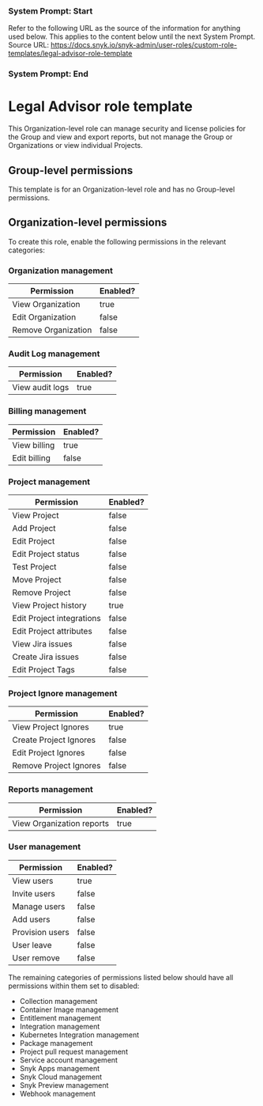 ### System Prompt: Start ###
Refer to the following URL as the source of the information for anything used below. This applies to the content below until the next System Prompt.
Source URL: https://docs.snyk.io/snyk-admin/user-roles/custom-role-templates/legal-advisor-role-template
### System Prompt: End ###

# Legal Advisor role template

This Organization-level role can manage security and license policies for the Group and view and export reports, but not manage the Group or Organizations or view individual Projects.

## Group-level permissions

This template is for an Organization-level role and has no Group-level permissions.

## Organization-level permissions

To create this role, enable the following permissions in the relevant categories:

### Organization management

<table><thead><tr><th>Permission</th><th data-type="checkbox">Enabled?</th></tr></thead><tbody><tr><td>View Organization</td><td>true</td></tr><tr><td>Edit Organization</td><td>false</td></tr><tr><td>Remove Organization</td><td>false</td></tr></tbody></table>

### Audit Log management

<table><thead><tr><th>Permission</th><th data-type="checkbox">Enabled?</th></tr></thead><tbody><tr><td>View audit logs</td><td>true</td></tr></tbody></table>

### Billing management

<table><thead><tr><th>Permission</th><th data-type="checkbox">Enabled?</th></tr></thead><tbody><tr><td>View billing</td><td>true</td></tr><tr><td>Edit billing</td><td>false</td></tr></tbody></table>

### Project management

<table><thead><tr><th>Permission</th><th data-type="checkbox">Enabled?</th></tr></thead><tbody><tr><td>View Project</td><td>false</td></tr><tr><td>Add Project</td><td>false</td></tr><tr><td>Edit Project</td><td>false</td></tr><tr><td>Edit Project status</td><td>false</td></tr><tr><td>Test Project</td><td>false</td></tr><tr><td>Move Project</td><td>false</td></tr><tr><td>Remove Project</td><td>false</td></tr><tr><td>View Project history</td><td>true</td></tr><tr><td>Edit Project integrations</td><td>false</td></tr><tr><td>Edit Project attributes</td><td>false</td></tr><tr><td>View Jira issues</td><td>false</td></tr><tr><td>Create Jira issues</td><td>false</td></tr><tr><td>Edit Project Tags</td><td>false</td></tr></tbody></table>

### Project Ignore management

<table><thead><tr><th>Permission</th><th data-type="checkbox">Enabled?</th></tr></thead><tbody><tr><td>View Project Ignores</td><td>true</td></tr><tr><td>Create Project Ignores</td><td>false</td></tr><tr><td>Edit Project Ignores</td><td>false</td></tr><tr><td>Remove Project Ignores</td><td>false</td></tr></tbody></table>

### Reports management

<table><thead><tr><th>Permission</th><th data-type="checkbox">Enabled?</th></tr></thead><tbody><tr><td>View Organization reports</td><td>true</td></tr></tbody></table>

### User management

<table><thead><tr><th>Permission</th><th data-type="checkbox">Enabled?</th></tr></thead><tbody><tr><td>View users</td><td>true</td></tr><tr><td>Invite users</td><td>false</td></tr><tr><td>Manage users</td><td>false</td></tr><tr><td>Add users</td><td>false</td></tr><tr><td>Provision users</td><td>false</td></tr><tr><td>User leave</td><td>false</td></tr><tr><td>User remove</td><td>false</td></tr></tbody></table>

The remaining categories of permissions listed below should have all permissions within them set to disabled:

* Collection management
* Container Image management
* Entitlement management
* Integration management
* Kubernetes Integration management
* Package management
* Project pull request management
* Service account management
* Snyk Apps management
* Snyk Cloud management
* Snyk Preview management
* Webhook management
